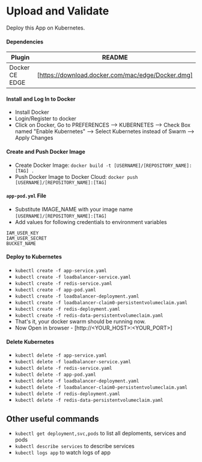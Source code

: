 # Upload and Validate
Deploy this App on Kubernetes.

#### Dependencies

| Plugin | README |
| ------ | ------ |
| Docker CE EDGE | [https://download.docker.com/mac/edge/Docker.dmg] |

#### Install and Log In to Docker

- Install Docker
- Login/Register to docker
- Click on Docker, Go to PREFERENCES --> KUBERNETES --> Check Box named "Enable Kubernetes" --> Select Kubernetes instead of Swarm --> Apply Changes

#### Create and Push Docker Image

- Create Docker Image: `docker build -t [USERNAME]/[REPOSITORY_NAME]:[TAG] .`
- Push Docker Image to Docker Cloud: `docker push [USERNAME]/[REPOSITORY_NAME]:[TAG]`

#### `app-pod.yml` File

- Substitute IMAGE_NAME with your image name `[USERNAME]/[REPOSITORY_NAME]:[TAG]`
- Add values for following credentials to environment variables
```
IAM_USER_KEY
IAM_USER_SECRET
BUCKET_NAME
```

#### Deploy to Kubernetes

- `kubectl create -f app-service.yaml`
- `kubectl create -f loadbalancer-service.yaml`
- `kubectl create -f redis-service.yaml`
- `kubectl create -f app-pod.yaml`
- `kubectl create -f loadbalancer-deployment.yaml`
- `kubectl create -f loadbalancer-claim0-persistentvolumeclaim.yaml`
- `kubectl create -f redis-deployment.yaml`
- `kubectl create -f redis-data-persistentvolumeclaim.yaml`
- That's it, your docker swarm should be running now.
- Now Open in browser - [http://<YOUR_HOST>:<YOUR_PORT>]

#### Delete Kubernetes

- `kubectl delete -f app-service.yaml`
- `kubectl delete -f loadbalancer-service.yaml`
- `kubectl delete -f redis-service.yaml`
- `kubectl delete -f app-pod.yaml`
- `kubectl delete -f loadbalancer-deployment.yaml`
- `kubectl delete -f loadbalancer-claim0-persistentvolumeclaim.yaml`
- `kubectl delete -f redis-deployment.yaml`
- `kubectl delete -f redis-data-persistentvolumeclaim.yaml`


## Other useful commands

- `kubectl get deployment,svc,pods` to list all deploments, services and pods
- `kubectl describe services` to describe services
- `kubectl logs app` to watch logs of app
